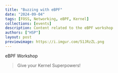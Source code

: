```yaml
---
title: "Buzzing with eBPF"
date: "2024-09-04"
tags: [FOSS, Networking, eBPF, Kernel]
collections: [events]
description: Content related to the eBPF workshop
authors: ["HSP"]
layout: post
previewimage: https://i.imgur.com/51JRzZL.png
---
```


eBPF Workshop

> Give your Kernel Superpowers!

